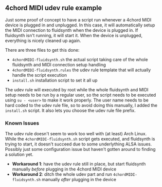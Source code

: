 ## 4chord MIDI udev rule example

Just some proof of concept to have a script run whenever a 4chord MIDI device is plugged in and unplugged. In this case, it will automatically setup the MIDI connection to fluidsynth when the device is plugged in. If fluidsynth isn't running, it will start it. When the device is unplugged, everything is nicely cleaned up again.

There are three files to get this done:

* `4chordMIDI-fluidsynth.sh` the actual script taking care of the whole fluidsynth and MIDI connection setup handling
* `4chordMIDI-fluidsynth.rules` the udev rule template that will actually handle the script execution
* `install.sh` installation script to set it all up

The udev rule will executed by root while the whole fluidsynth and MIDI setup needs to be run by a regular user, so the script needs to be executed using `su - <user>` to make it work properly. The user name needs to be hard coded to the udev rule file, so to avoid doing this manually, I added the `install.sh` script. It also lets you choose the udev rule file prefix.

### Known Issues

The udev rule doesn't seem to work too well with (at least) Arch Linux. While the `4chordMIDI-fluidsynth.sh` script gets executed, and fluidsynth is trying to start, it doesn't succeed due to some underlything ALSA issues. Possibly just some configuration issue but haven't gotten around to finding a solution yet.
 - **Workaround 1**: have the udev rule still in place, but start fluidsynth manually *before* plugging in the 4chord MIDI device
 - **Workaround 2**: ditch the whole udev part and run `4chordMIDI-fluidsynth.sh` manually *after* plugging in the device
